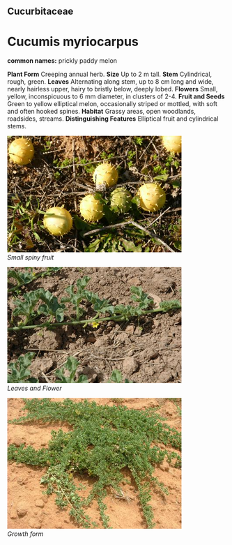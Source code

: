 ## Cucurbitaceae
# Cucumis myriocarpus
**common names:** prickly paddy melon

**Plant Form** Creeping annual herb. **Size** Up to 2 m tall. **Stem** Cylindrical, rough, green. **Leaves** Alternating along stem, up to 8 cm long and wide, nearly hairless upper, hairy to bristly below, deeply lobed. **Flowers** Small, yellow, inconspicuous to 6 mm diameter, in clusters of 2-4. **Fruit and Seeds** Green to yellow elliptical melon, occasionally striped or mottled, with soft and often hooked spines. **Habitat** Grassy areas, open woodlands, roadsides, streams. **Distinguishing Features** Elliptical fruit and cylindrical stems.


![Small spiny fruit](15004_P7010332.jpg)  
 *Small spiny fruit* 

![Leaves and Flower](19144_Cucumis-myriocarpus03.jpg)  
 *Leaves and Flower* 

![Growth form](37649_DSCF2370.jpg)  
 *Growth form* 

